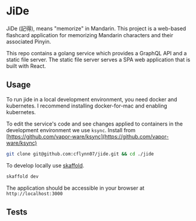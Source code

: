 JiDe
====

JiDe (記得), means "memorize" in Mandarin. This project is a web-based flashcard
application for memorizing Mandarin characters and their associated Pinyin.

This repo contains a golang service which provides a GraphQL API and a static
file server. The static file server serves a SPA web application that is built
with React.

Usage
-----
To run jide in a local development environment, you need docker and kubernetes.
I recommend installing docker-for-mac and enabling kubernetes.

To edit the service's code and see changes applied to containers in the
development environment we use `ksync`. Install from
[https://github.com/vapor-ware/ksync](https://github.com/vapor-ware/ksync)

```bash
git clone git@github.com:cflynn07/jide.git && cd ./jide
```

To develop locally use
[skaffold](https://github.com/GoogleContainerTools/skaffold).

```bash
skaffold dev
```

The application should be accessible in your browser at `http://localhost:3000`  

Tests
-----
